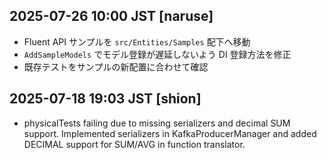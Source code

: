 ## 2025-07-26 10:00 JST [naruse]
- Fluent API サンプルを `src/Entities/Samples` 配下へ移動
- `AddSampleModels` でモデル登録が遅延しないよう DI 登録方法を修正
- 既存テストをサンプルの新配置に合わせて確認
## 2025-07-18 19:03 JST [shion]
- physicalTests failing due to missing serializers and decimal SUM support. Implemented serializers in KafkaProducerManager and added DECIMAL support for SUM/AVG in function translator.
